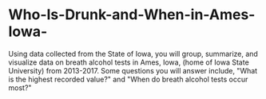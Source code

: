 # Who-Is-Drunk-and-When-in-Ames-Iowa-

Using data collected from the State of Iowa, you will group, summarize, and visualize data on breath alcohol tests in Ames, Iowa, (home of Iowa State University) from 2013-2017. Some questions you will answer include, "What is the highest recorded value?" and "When do breath alcohol tests occur most?"

